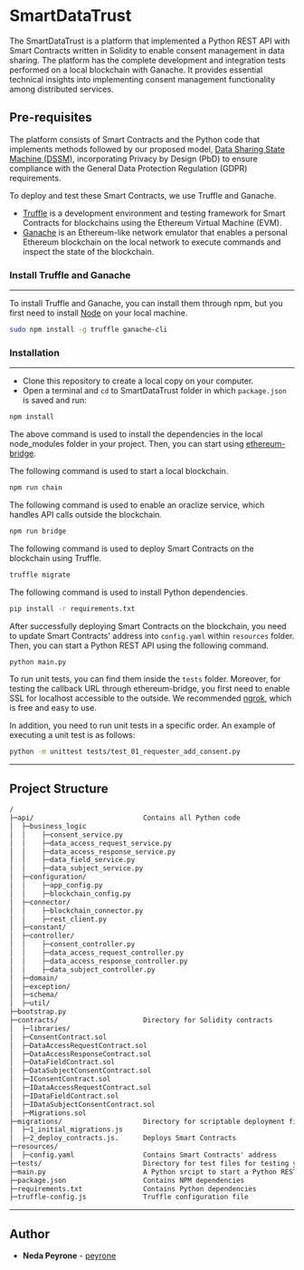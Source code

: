 
# SmartDataTrust

The SmartDataTrust is a platform that implemented a Python REST API with Smart Contracts written in Solidity to enable consent management in data sharing. The platform has the complete development and integration tests performed on a local blockchain with Ganache. It provides essential technical insights into implementing consent management functionality among distributed services.

## Pre-requisites
The platform consists of Smart Contracts and the Python code that implements methods followed by our proposed model, [Data Sharing State Machine (DSSM)](https://github.com/cucpbioinfo/BlockchainBasedDataSharing), incorporating Privacy by Design (PbD) to ensure compliance with the General Data Protection Regulation (GDPR) requirements.

To deploy and test these Smart Contracts, we use Truffle and Ganache.

* [Truffle](https://www.trufflesuite.com/truffle) is a development environment and testing framework for Smart Contracts for blockchains using the Ethereum Virtual Machine (EVM).
* [Ganache](https://www.trufflesuite.com/ganache) is an Ethereum-like network emulator that enables a personal Ethereum blockchain on the local network to execute commands and inspect the state of the blockchain.

### Install Truffle and Ganache
------------
To install Truffle and Ganache, you can install them through npm, but you first need to install [Node](https://nodejs.org/en/) on your local machine.

```bash
sudo npm install -g truffle ganache-cli
```

### Installation
------------
* Clone this repository to create a local copy on your computer.
* Open a terminal and `cd` to SmartDataTrust folder in which `package.json` is saved and run:

```bash
npm install
```

The above command is used to install the dependencies in the local node_modules folder in your project. Then, you can start using [ethereum-bridge](https://github.com/provable-things/ethereum-bridge).

The following command is used to start a local blockchain.
```bash
npm run chain
```

The following command is used to enable an oraclize service, which handles API calls outside the blockchain.
```bash
npm run bridge
```

The following command is used to deploy Smart Contracts on the blockchain using Truffle.
```bash
truffle migrate
```

The following command is used to install Python dependencies.
```bash
pip install -r requirements.txt
```

After successfully deploying Smart Contracts on the blockchain, you need to update Smart Contracts' address into `config.yaml` within `resources` folder. Then, you can start a Python REST API using the following command.
```bash
python main.py
```

To run unit tests, you can find them inside the `tests` folder. Moreover, for testing the callback URL through ethereum-bridge, you first need to enable SSL for localhost accessible to the outside. We recommended [ngrok](https://ngrok.com), which is free and easy to use.

In addition, you need to run unit tests in a specific order. An example of executing a unit test is as follows:
```bash
python -m unittest tests/test_01_requester_add_consent.py
```

------------

## Project Structure
```html
/
├─api/                           Contains all Python code
│  ├─business_logic
│  │    ├─consent_service.py
│  │    ├─data_access_request_service.py
│  │    ├─data_access_response_service.py
│  │    ├─data_field_service.py
│  │    ├─data_subject_service.py
│  ├─configuration/
│  │    ├─app_config.py
│  │    ├─blockchain_config.py
│  ├─connector/
│  │    ├─blockchain_connector.py
│  │    ├─rest_client.py
│  ├─constant/
│  ├─controller/
│  │    ├─consent_controller.py
│  │    ├─data_access_request_controller.py
│  │    ├─data_access_response_controller.py
│  │    ├─data_subject_controller.py
│  ├─domain/
│  ├─exception/
│  ├─schema/
│  ├─util/
├─bootstrap.py 	
├─contracts/                     Directory for Solidity contracts
│  ├─libraries/     
│  ├─ConsentContract.sol 		            
│  ├─DataAccessRequestContract.sol 		  
│  ├─DataAccessResponseContract.sol 		  
│  ├─DataFieldContract.sol 		  
│  ├─DataSubjectConsentContract.sol 		  
│  ├─IConsentContract.sol
│  ├─IDataAccessRequestContract.sol 
│  ├─IDataFieldContract.sol 
│  ├─IDataSubjectConsentContract.sol 
│  ├─Migrations.sol 
├─migrations/                    Directory for scriptable deployment files
│  ├─1_initial_migrations.js 	
│  ├─2_deploy_contracts.js.      Deploys Smart Contracts
├─resources/
│  ├─config.yaml                 Contains Smart Contracts' address 
├─tests/                         Directory for test files for testing your application and contracts
├─main.py                        A Python srcipt to start a Python REST API
├─package.json                   Contains NPM dependencies
├─requirements.txt               Contains Python dependencies
├─truffle-config.js              Truffle configuration file
```

------------

## Author

* **Neda Peyrone** - [peyrone](https://github.com/peyrone)
